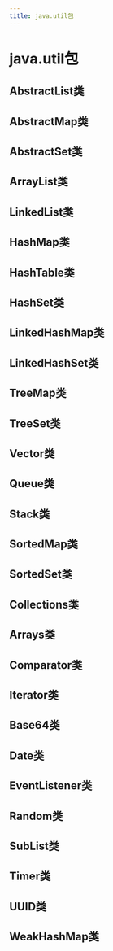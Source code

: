 ```yaml
---
title: java.util包
---
```


# java.util包

## AbstractList类

## AbstractMap类

## AbstractSet类

## ArrayList类

## LinkedList类

## HashMap类

## HashTable类

## HashSet类

## LinkedHashMap类

## LinkedHashSet类

## TreeMap类

## TreeSet类

## Vector类

## Queue类

## Stack类

## SortedMap类

## SortedSet类

## Collections类

## Arrays类

## Comparator类

## Iterator类

## Base64类

## Date类

## EventListener类

## Random类

## SubList类

## Timer类

## UUID类

## WeakHashMap类